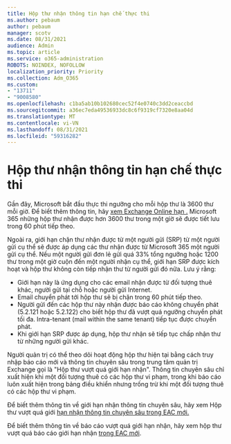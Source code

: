 ```yaml
---
title: Hộp thư nhận thông tin hạn chế thực thi
ms.author: pebaum
author: pebaum
manager: scotv
ms.date: 08/31/2021
audience: Admin
ms.topic: article
ms.service: o365-administration
ROBOTS: NOINDEX, NOFOLLOW
localization_priority: Priority
ms.collection: Adm_O365
ms.custom:
- "13711"
- "9008580"
ms.openlocfilehash: c1ba5ab10b102680cec52f4e0740c3dd2ceaccbd
ms.sourcegitcommit: a36ec7eda49536933dc8c6f9319cf7320e8aa04d
ms.translationtype: MT
ms.contentlocale: vi-VN
ms.lasthandoff: 08/31/2021
ms.locfileid: "59316282"
---
```

# <a name="mailbox-receiving-limit-enforcement"></a>Hộp thư nhận thông tin hạn chế thực thi

Gần đây, Microsoft bắt đầu thực thi ngưỡng cho mỗi hộp thư là 3600 thư mỗi giờ. Để biết thêm thông tin, hãy [xem Exchange Online hạn .](https://docs.microsoft.com/office365/servicedescriptions/exchange-online-service-description/exchange-online-limits#receiving-limits) Microsoft 365 những hộp thư nhận được hơn 3600 thư trong một giờ sẽ được tiết lưu trong 60 phút tiếp theo. 

Ngoài ra, giới hạn chặn thư nhận được từ một người gửi (SRP) từ một người gửi cụ thể sẽ được áp dụng các thư nhận được từ Microsoft 365 một người gửi cụ thể. Nếu một người gửi đơn lẻ gửi quá 33% tổng ngưỡng hoặc 1200 thư trong một giờ cuộn đến một người nhận cụ thể, giới hạn SRP được kích hoạt và hộp thư không còn tiếp nhận thư từ người gửi đó nữa. Lưu ý rằng:

- Giới hạn này là ứng dụng cho các email nhận được từ đối tượng thuê khác, người gửi tại chỗ hoặc người gửi Internet.
- Email chuyển phát tới hộp thư sẽ bị chặn trong 60 phút tiếp theo. 
- Người gửi đến các hộp thư này nhận được báo cáo không chuyển phát (5.2.121 hoặc 5.2.122) cho biết hộp thư đã vượt quá ngưỡng chuyển phát tối đa. Intra-tenant (mail within the same tenant) tiếp tục được chuyển phát.
- Khi giới hạn SRP được áp dụng, hộp thư nhận sẽ tiếp tục chấp nhận thư từ những người gửi khác.

Người quản trị có thể theo dõi hoạt động hộp thư hiện tại bằng cách truy nhập báo cáo mới và thông tin chuyên sâu trong trung tâm quản trị Exchange gọi là "Hộp thư vượt quá giới hạn nhận". Thông tin chuyên sâu chỉ xuất hiện khi một đối tượng thuê có các hộp thư vi phạm, trong khi báo cáo luôn xuất hiện trong bảng điều khiển nhưng trống trừ khi một đối tượng thuê có các hộp thư vi phạm.

Để biết thêm thông tin về giới hạn nhận thông tin chuyên sâu, hãy xem Hộp thư vượt quá giới [hạn nhận thông tin chuyên sâu trong EAC mới.](https://docs.microsoft.com/exchange/monitoring/mail-flow-insights/mailboxes-exceeding-receiving-limits-insights)

Để biết thêm thông tin về báo cáo vượt quá giới hạn nhận, hãy xem hộp thư vượt quá báo cáo giới hạn nhận [trong EAC mới](https://docs.microsoft.com/exchange/monitoring/mail-flow-reports/mailboxes-exceeding-receiving-limits-report).
